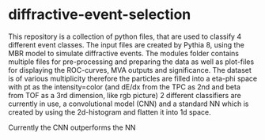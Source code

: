 # diffractive-event-selection
This repository is a collection of python files, that are used to classify 4 different event classes.
The input files are created by Pythia 8, using the MBR model to simulate diffractive events.
The modules folder contains multiple files for pre-processing and preparing the data as well as plot-files for displaying the ROC-curves, MVA outputs and significance.
The dataset is of various multiplicity therefore the particles are filled into a eta-phi space with pt as the intensity=color 
(and dE/dx from the TPC as 2nd and beta from TOF as a 3rd dimension, like rgb picture)
2 different classifiers are currently in use, a convolutional model (CNN) and a standard NN which is created by using the
2d-histogram and flatten it into 1d space.

Currently the CNN outperforms the NN
